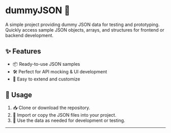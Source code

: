 # dummyJSON 🚀

A simple project providing dummy JSON data for testing and prototyping.  
Quickly access sample JSON objects, arrays, and structures for frontend or backend development.

## ✨ Features

- 📦 Ready-to-use JSON samples
- 🛠️ Perfect for API mocking & UI development
- 🔧 Easy to extend and customize

## 🚀 Usage

1. 📥 Clone or download the repository.
2. 📂 Import or copy the JSON files into your project.
3. 🧪 Use the data as needed for development or testing.

---